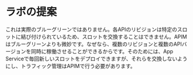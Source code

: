 # ラボの提案

これは実際のブルーグリーンではありません。各APIのリビジョンは特定のスロットに結び付けられているため、スロットを交換することはできません。APIMはブルーグリーンよりも微妙です。なぜなら、複数のリビジョンと複数のAPIバージョンを同時に稼働させることができるからです。そのためには、App Serviceで毎回新しいスロットをデプロイできますが、それらを交換しないようにし、トラフィック管理はAPIMで行う必要があります。
